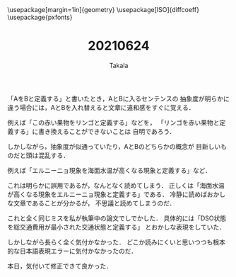 ﻿---
title: 20210624
yesterday: 20210623
tomorrow: 20210625
days: 545
author: Takala
header-includes:
  - \usepackage[margin=1in]{geometry}
  - \usepackage[ISO]{diffcoeff}
  - \usepackage{pxfonts}
---


「AをBと定義する」と書いたとき，AとBに入るセンテンスの
抽象度が明らかに違う場合には，AとBを入れ替えると文章に違和感をすぐに覚える．


例えば「この赤い果物をリンゴと定義する」などを，
「リンゴを赤い果物と定義する」に書き換えることができないことは
自明であろう．


しかしながら，抽象度が似通っていたり，AとBのどちらかの概念が
目新しいものだと頭は混乱する．


例えば「エルニーニョ現象を海面水温が高くなる現象と定義する」など．


これは明らかに誤用であるが，なんとなく読めてしまう．
正しくは「海面水温が高くなる現象をエルニーニョ現象と定義する」である．
冷静に読めばおかしな文章であることが分かるが，
不思議と読めてしまうのだ．



これと全く同じミスを私が執筆中の論文でしでかした．
具体的には「DSO状態を総交通費用が最小された交通状態と定義する」
とおかしな表現をしていた．


しかしながら長らく全く気付かなかった．
どこか読みにくいと思いつつも根本的な日本語表現エラーに気付かなかったのだ．


本日，気付いて修正できて良かった．

